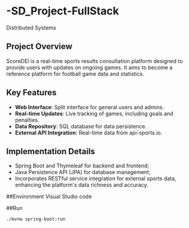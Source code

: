 # -SD_Project-FullStack
Distributed Systems

## Project Overview
ScoreDEI is a real-time sports results consultation platform designed to provide users with updates on ongoing games. It aims to become a reference platform for football game data and statistics.

## Key Features
- **Web Interface**: Split interface for general users and admins.
- **Real-time Updates**: Live tracking of games, including goals and penalties.
- **Data Repository**: SQL database for data persistence.
- **External API Integration**: Real-time data from api-sports.io.

## Implementation Details
- Spring Boot and Thymeleaf for backend and frontend;
- Java Persistence API (JPA) for database management;
- Incorporates RESTful service integration for external sports data, enhancing the platform's data richness and accuracy.

##Environment
Visual Studio code

##Run
```
./mvnw spring-boot:run
```

